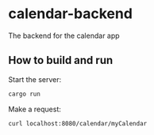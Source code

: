 # calendar-backend
The backend for the calendar app

## How to build and run
Start the server:
```sh 
cargo run
```
Make a request:
```sh
curl localhost:8080/calendar/myCalendar
```
